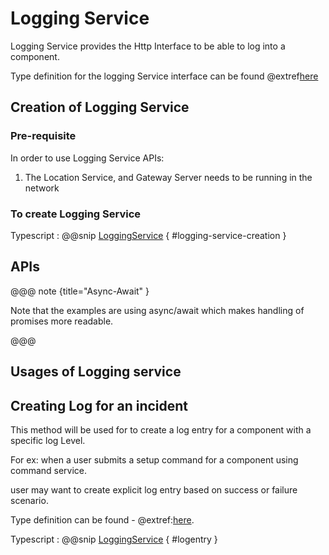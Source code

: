 # Logging Service

Logging Service provides the Http Interface to be able to log into a component.

Type definition for the logging Service interface can be found @extref[here](ts-docs:interfaces/clients.loggingservice.html)

## Creation of Logging Service

### Pre-requisite

In order to use Logging Service APIs:

1. The Location Service, and Gateway Server needs to be running in the network

### To create Logging Service

Typescript
:   @@snip [LoggingService](../../../../example/src/documentation/log/LoggingServiceExamples.ts) { #logging-service-creation }

## APIs

@@@ note {title="Async-Await" }

Note that the examples are using async/await which makes handling of promises more readable.

@@@
## Usages of Logging service

## Creating Log for an incident

This method will be used for to create a log entry for a component with a specific log Level.

For ex: when a user submits a setup command for a component using command service.

user may want to create explicit log entry based on success or failure scenario.

Type definition can be found - @extref:[here](ts-docs:interfaces/clients.loggingservice.html#log).

Typescript
:   @@snip [LoggingService](../../../../example/src/documentation/log/LoggingServiceExamples.ts) { #logentry }

